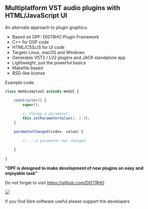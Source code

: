 Multiplatform VST audio plugins with HTML/JavaScript UI
-------------------------------------------------------

An alternate approach to plugin graphics.

* Based on DPF: DISTRHO Plugin Framework
* C++ for DSP code
* HTML/CSS/JS for UI code
* Targets Linux, macOS and Windows
* Generates VST2 / LV2 plugins and JACK standalone app
* Lightweight, just the powerful basics
* Makefile based
* BSD-like license

Example code:

```JavaScript
class WebExampleUI extends WebUI {

    constructor() {
    	super();
    
        // Change a parameter...
        this.setParameterValue(1, 2.3);
    }

    parameterChanged(index, value) {
    
        // ...a parameter has changed
        
    }
    
}
```

**"DPF is designed to make development of new plugins an easy and enjoyable task"**

Do not forget to visit https://github.com/DISTRHO

![](https://user-images.githubusercontent.com/930494/121346399-595adf80-c926-11eb-9131-3269de4398b7.png)

If you find libre software useful please support the developers

